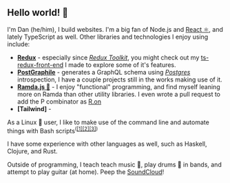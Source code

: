 ## Hello world! 👋

I'm Dan (he/him), I build websites. I'm a big fan of Node.js and [React ⚛](https://reactjs.org), and lately TypeScript as well. Other libraries and technologies I enjoy using include:
 
<!-- TODO: more links to own repos with usages of tech -->
* **[Redux](https://redux.js.org)** - especially since *[Redux Toolkit](https://redux-toolkit.js.org/)*, you might check out my [ts-redux-front-end](https://github.com/DanielFGray/ts-redux-frontend/tree/) I made to explore some of it's features.
* **[PostGraphile](https://www.graphile.org/postgraphile/)** - generates a GraphQL schema using *[Postgres](https://www.postgresql.org/)* introspection, I have a couple projects still in the works making use of it.
* **[Ramda.js 🐏](https://github.com/ramda/ramda)** - I enjoy "functional" programming, and find myself leaning more on Ramda than other utility libraries. I even wrote a pull request to add the P combinator as [R.on](https://github.com/ramda/ramda/commit/f181e06a9d8982a65a829b29410a3765c66f14a2#diff-085407b1efefd1e07aeceeb39e329c4c)
* **[Tailwind]** - 

As a Linux 🐧 user, I like to make use of the command line and automate things with Bash scripts<sup>([[1]](https://github.com/danielfgray/dotfiles)[[2]](https://github.com/danielfgray/bin)[[3]](https://github.com/danielfgray/fzf-scripts))</sup> 

I have some experience with other languages as well, such as Haskell, Clojure, and Rust.

Outside of programming, I teach teach music 🎼, play drums 🥁 in bands, and attempt to play guitar (at home). Peep the [SoundCloud](https://soundcloud.com/danielfgray)!

